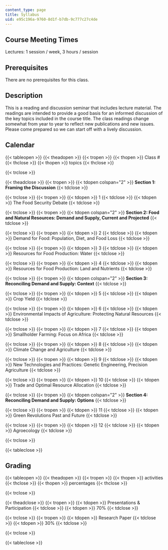```yaml
---
content_type: page
title: Syllabus
uid: e95c196a-9760-8d1f-b7db-9c777c27c4de
---
```


Course Meeting Times
--------------------

Lectures: 1 session / week, 3 hours / session

Prerequisites
-------------

There are no prerequisites for this class.

Description
-----------

This is a reading and discussion seminar that includes lecture material. The readings are intended to provide a good basis for an informed discussion of the key topics included in the course title. The class readings change somewhat from year to year to reflect new publications and new issues. Please come prepared so we can start off with a lively discussion.

Calendar
--------

{{< tableopen >}}
{{< theadopen >}}
{{< tropen >}}
{{< thopen >}}
Class #
{{< thclose >}}
{{< thopen >}}
topics
{{< thclose >}}

{{< trclose >}}

{{< theadclose >}}
{{< tropen >}}
{{< tdopen colspan="2" >}}
**Section 1: Framing the Discussion**
{{< tdclose >}}

{{< trclose >}}
{{< tropen >}}
{{< tdopen >}}
1
{{< tdclose >}}
{{< tdopen >}}
The Food Security Debate
{{< tdclose >}}

{{< trclose >}}
{{< tropen >}}
{{< tdopen colspan="2" >}}
**Section 2: Food and Natural Resources: Demand and Supply, Current and Projected**
{{< tdclose >}}

{{< trclose >}}
{{< tropen >}}
{{< tdopen >}}
2
{{< tdclose >}}
{{< tdopen >}}
Demand for Food: Population, Diet, and Food Loss
{{< tdclose >}}

{{< trclose >}}
{{< tropen >}}
{{< tdopen >}}
3
{{< tdclose >}}
{{< tdopen >}}
Resources for Food Production: Water
{{< tdclose >}}

{{< trclose >}}
{{< tropen >}}
{{< tdopen >}}
4
{{< tdclose >}}
{{< tdopen >}}
Resources for Food Production: Land and Nutrients
{{< tdclose >}}

{{< trclose >}}
{{< tropen >}}
{{< tdopen colspan="2" >}}
**Section 3: Reconciling Demand and Supply: Context**
{{< tdclose >}}

{{< trclose >}}
{{< tropen >}}
{{< tdopen >}}
5
{{< tdclose >}}
{{< tdopen >}}
Crop Yield
{{< tdclose >}}

{{< trclose >}}
{{< tropen >}}
{{< tdopen >}}
6
{{< tdclose >}}
{{< tdopen >}}
Environmental Impacts of Agriculture: Protecting Natural Resources
{{< tdclose >}}

{{< trclose >}}
{{< tropen >}}
{{< tdopen >}}
7
{{< tdclose >}}
{{< tdopen >}}
Smallholder Farming: Focus on Africa
{{< tdclose >}}

{{< trclose >}}
{{< tropen >}}
{{< tdopen >}}
8
{{< tdclose >}}
{{< tdopen >}}
Climate Change and Agriculture
{{< tdclose >}}

{{< trclose >}}
{{< tropen >}}
{{< tdopen >}}
9
{{< tdclose >}}
{{< tdopen >}}
New Technologies and Practices: Genetic Engineering, Precision Agriculture
{{< tdclose >}}

{{< trclose >}}
{{< tropen >}}
{{< tdopen >}}
10
{{< tdclose >}}
{{< tdopen >}}
Trade and Optimal Resource Allocation
{{< tdclose >}}

{{< trclose >}}
{{< tropen >}}
{{< tdopen colspan="2" >}}
**Section 4: Reconciling Demand and Supply: Options**
{{< tdclose >}}

{{< trclose >}}
{{< tropen >}}
{{< tdopen >}}
11
{{< tdclose >}}
{{< tdopen >}}
Green Revolutions Past and Future
{{< tdclose >}}

{{< trclose >}}
{{< tropen >}}
{{< tdopen >}}
12
{{< tdclose >}}
{{< tdopen >}}
Agroecology
{{< tdclose >}}

{{< trclose >}}

{{< tableclose >}}

Grading
-------

{{< tableopen >}}
{{< theadopen >}}
{{< tropen >}}
{{< thopen >}}
activities
{{< thclose >}}
{{< thopen >}}
percentages
{{< thclose >}}

{{< trclose >}}

{{< theadclose >}}
{{< tropen >}}
{{< tdopen >}}
Presentations & Participation
{{< tdclose >}}
{{< tdopen >}}
70%
{{< tdclose >}}

{{< trclose >}}
{{< tropen >}}
{{< tdopen >}}
Research Paper
{{< tdclose >}}
{{< tdopen >}}
30%
{{< tdclose >}}

{{< trclose >}}

{{< tableclose >}}